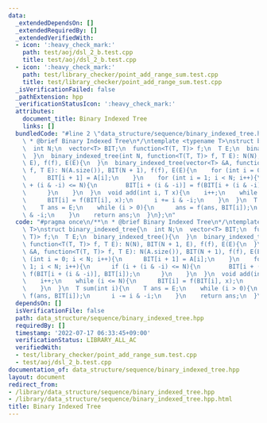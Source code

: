 ```yaml
---
data:
  _extendedDependsOn: []
  _extendedRequiredBy: []
  _extendedVerifiedWith:
  - icon: ':heavy_check_mark:'
    path: test/aoj/dsl_2_b.test.cpp
    title: test/aoj/dsl_2_b.test.cpp
  - icon: ':heavy_check_mark:'
    path: test/library_checker/point_add_range_sum.test.cpp
    title: test/library_checker/point_add_range_sum.test.cpp
  _isVerificationFailed: false
  _pathExtension: hpp
  _verificationStatusIcon: ':heavy_check_mark:'
  attributes:
    document_title: Binary Indexed Tree
    links: []
  bundledCode: "#line 2 \"data_structure/sequence/binary_indexed_tree.hpp\"\n/**\n\
    \ * @brief Binary Indexed Tree\n*/\ntemplate <typename T>\nstruct binary_indexed_tree{\n\
    \  int N;\n  vector<T> BIT;\n  function<T(T, T)> f;\n  T E;\n  binary_indexed_tree(){\n\
    \  }\n  binary_indexed_tree(int N, function<T(T, T)> f, T E): N(N), BIT(N + 1,\
    \ E), f(f), E(E){\n  }\n  binary_indexed_tree(vector<T> &A, function<T(T, T)>\
    \ f, T E): N(A.size()), BIT(N + 1), f(f), E(E){\n    for (int i = 0; i < N; i++){\n\
    \      BIT[i + 1] = A[i];\n    }\n    for (int i = 1; i < N; i++){\n      if (i\
    \ + (i & -i) <= N){\n        BIT[i + (i & -i)] = f(BIT[i + (i & -i)], BIT[i]);\n\
    \      }\n    }\n  }\n  void add(int i, T x){\n    i++;\n    while (i <= N){\n\
    \      BIT[i] = f(BIT[i], x);\n      i += i & -i;\n    }\n  }\n  T sum(int i){\n\
    \    T ans = E;\n    while (i > 0){\n      ans = f(ans, BIT[i]);\n      i -= i\
    \ & -i;\n    }\n    return ans;\n  }\n};\n"
  code: "#pragma once\n/**\n * @brief Binary Indexed Tree\n*/\ntemplate <typename\
    \ T>\nstruct binary_indexed_tree{\n  int N;\n  vector<T> BIT;\n  function<T(T,\
    \ T)> f;\n  T E;\n  binary_indexed_tree(){\n  }\n  binary_indexed_tree(int N,\
    \ function<T(T, T)> f, T E): N(N), BIT(N + 1, E), f(f), E(E){\n  }\n  binary_indexed_tree(vector<T>\
    \ &A, function<T(T, T)> f, T E): N(A.size()), BIT(N + 1), f(f), E(E){\n    for\
    \ (int i = 0; i < N; i++){\n      BIT[i + 1] = A[i];\n    }\n    for (int i =\
    \ 1; i < N; i++){\n      if (i + (i & -i) <= N){\n        BIT[i + (i & -i)] =\
    \ f(BIT[i + (i & -i)], BIT[i]);\n      }\n    }\n  }\n  void add(int i, T x){\n\
    \    i++;\n    while (i <= N){\n      BIT[i] = f(BIT[i], x);\n      i += i & -i;\n\
    \    }\n  }\n  T sum(int i){\n    T ans = E;\n    while (i > 0){\n      ans =\
    \ f(ans, BIT[i]);\n      i -= i & -i;\n    }\n    return ans;\n  }\n};"
  dependsOn: []
  isVerificationFile: false
  path: data_structure/sequence/binary_indexed_tree.hpp
  requiredBy: []
  timestamp: '2022-07-17 06:33:45+09:00'
  verificationStatus: LIBRARY_ALL_AC
  verifiedWith:
  - test/library_checker/point_add_range_sum.test.cpp
  - test/aoj/dsl_2_b.test.cpp
documentation_of: data_structure/sequence/binary_indexed_tree.hpp
layout: document
redirect_from:
- /library/data_structure/sequence/binary_indexed_tree.hpp
- /library/data_structure/sequence/binary_indexed_tree.hpp.html
title: Binary Indexed Tree
---
```

